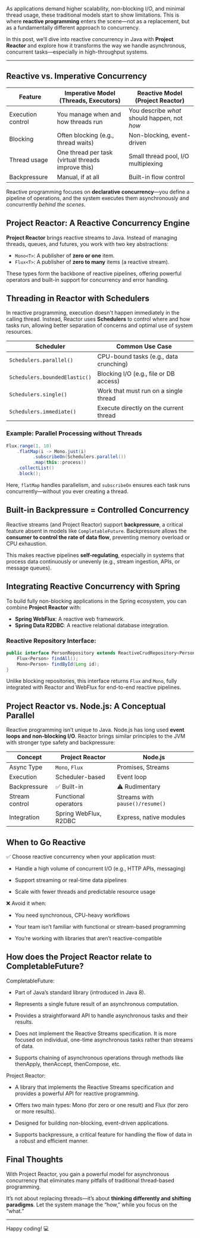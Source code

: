 As applications demand higher scalability, non-blocking I/O, and minimal thread usage, these traditional models start to show limitations. This is where **reactive programming** enters the scene—not as a replacement, but as a fundamentally different approach to concurrency.

In this post, we’ll dive into reactive concurrency in Java with **Project Reactor** and explore how it transforms the way we handle asynchronous, concurrent tasks—especially in high-throughput systems.

---

## Reactive vs. Imperative Concurrency

| Feature           | Imperative Model (Threads, Executors)              | Reactive Model (Project Reactor)             |
| ----------------- | -------------------------------------------------- | -------------------------------------------- |
| Execution control | You manage when and how threads run                | You describe *what* should happen, not *how* |
| Blocking          | Often blocking (e.g., thread waits)                | Non-blocking, event-driven                   |
| Thread usage      | One thread per task (virtual threads improve this) | Small thread pool, I/O multiplexing          |
| Backpressure      | Manual, if at all                                  | Built-in flow control                        |

Reactive programming focuses on **declarative concurrency**—you define a pipeline of operations, and the system executes them asynchronously and concurrently *behind the scenes*.

## Project Reactor: A Reactive Concurrency Engine

**Project Reactor** brings reactive streams to Java. Instead of managing threads, queues, and futures, you work with two key abstractions:

* `Mono<T>`: A publisher of **zero or one** item.
* `Flux<T>`: A publisher of **zero to many** items (a reactive stream).

These types form the backbone of reactive pipelines, offering powerful operators and built-in support for concurrency and error handling.

## Threading in Reactor with Schedulers

In reactive programming, execution doesn't happen immediately in the calling thread. Instead, Reactor uses **Schedulers** to control where and how tasks run, allowing better separation of concerns and optimal use of system resources.

| Scheduler                     | Common Use Case                        |
| ----------------------------- | -------------------------------------- |
| `Schedulers.parallel()`       | CPU-bound tasks (e.g., data crunching) |
| `Schedulers.boundedElastic()` | Blocking I/O (e.g., file or DB access) |
| `Schedulers.single()`         | Work that must run on a single thread  |
| `Schedulers.immediate()`      | Execute directly on the current thread |

### Example: Parallel Processing without Threads

```java
Flux.range(1, 10)
    .flatMap(i -> Mono.just(i)
          .subscribeOn(Schedulers.parallel())
          .map(this::process))
    .collectList()
    .block();
```

Here, `flatMap` handles parallelism, and `subscribeOn` ensures each task runs concurrently—without you ever creating a thread.

## Built-in Backpressure = Controlled Concurrency

Reactive streams (and Project Reactor) support **backpressure**, a critical feature absent in models like `CompletableFuture`. Backpressure allows the **consumer to control the rate of data flow**, preventing memory overload or CPU exhaustion.

This makes reactive pipelines **self-regulating**, especially in systems that process data continuously or unevenly (e.g., stream ingestion, APIs, or message queues).

## Integrating Reactive Concurrency with Spring

To build fully non-blocking applications in the Spring ecosystem, you can combine **Project Reactor** with:

* **Spring WebFlux**: A reactive web framework.
* **Spring Data R2DBC**: A reactive relational database integration.

### Reactive Repository Interface:

```java
public interface PersonRepository extends ReactiveCrudRepository<Person, Long> {
    Flux<Person> findAll();
    Mono<Person> findById(Long id);
}
```

Unlike blocking repositories, this interface returns `Flux` and `Mono`, fully integrated with Reactor and WebFlux for end-to-end reactive pipelines.

## Project Reactor vs. Node.js: A Conceptual Parallel

Reactive programming isn’t unique to Java. Node.js has long used **event loops and non-blocking I/O**. Reactor brings similar principles to the JVM with stronger type safety and backpressure:

| Concept        | Project Reactor       | Node.js                         |
| -------------- | --------------------- | ------------------------------- |
| Async Type     | `Mono`, `Flux`        | Promises, Streams               |
| Execution      | Scheduler-based       | Event loop                      |
| Backpressure   | ✅ Built-in            | ⚠️ Rudimentary                  |
| Stream control | Functional operators  | Streams with `pause()/resume()` |
| Integration    | Spring WebFlux, R2DBC | Express, native modules         |

## When to Go Reactive

✅ Choose reactive concurrency when your application must:

- Handle a high volume of concurrent I/O (e.g., HTTP APIs, messaging)

- Support streaming or real-time data pipelines

- Scale with fewer threads and predictable resource usage

❌ Avoid it when:

- You need synchronous, CPU-heavy workflows

- Your team isn’t familiar with functional or stream-based programming

- You’re working with libraries that aren’t reactive-compatible

## How does the Project Reactor relate to CompletableFuture?

CompletableFuture:

- Part of Java’s standard library (introduced in Java 8).

- Represents a single future result of an asynchronous computation.

- Provides a straightforward API to handle asynchronous tasks and their results.

- Does not implement the Reactive Streams specification. It is more focused on individual, one-time asynchronous tasks
  rather than streams of data.

- Supports chaining of asynchronous operations through methods like thenApply, thenAccept, thenCompose, etc.

Project Reactor:

- A library that implements the Reactive Streams specification and provides a powerful API for reactive programming.

- Offers two main types: Mono (for zero or one result) and Flux (for zero or more results).

- Designed for building non-blocking, event-driven applications.

- Supports backpressure, a critical feature for handling the flow of data in a robust and efficient manner.

## Final Thoughts

With Project Reactor, you gain a powerful model for asynchronous concurrency that eliminates many pitfalls of traditional thread-based programming.

It’s not about replacing threads—it’s about **thinking differently and shifting paradigms**. Let the system manage the “how,” while you focus on the “what.”

---

Happy coding! 💻

